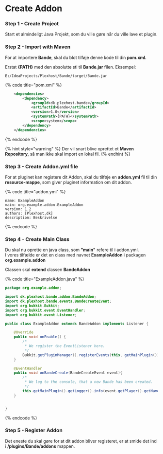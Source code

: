 # Create Addon

### Step 1 - Create Project

Start et almindeligt Java Projekt, som du ville gøre når du ville lave et plugin.

### Step 2 - Import with Maven

For at importere **Bande**, skal du blot tilføje denne kode til din **pom.xml.**

Erstat **{PATH}** med den absolutte sti til **Bande.jar** filen. Eksempel:

```
E:/IdeaProjects/Plexhost/Bande/target/Bande.jar
```

{% code title="pom.xml" %}
```xml
    <dependencies>
        <dependency>
            <groupId>dk.plexhost.bande</groupId>
            <artifactId>Bande</artifactId>
            <version>1.0</version>
            <systemPath>{PATH}</systemPath>
            <scope>system</scope>
        </dependency>
    </dependencies>
```
{% endcode %}

{% hint style="warning" %}
Der vil snart blive oprettet et **Maven Repository**, så man ikke skal import en lokal fil.
{% endhint %}

### Step 3 - Create Addon.yml file

For at pluginet kan registere dit Addon, skal du tilføje en **addon.yml** fil til din **resource-mappe**, som giver pluginet information om dit addon.

{% code title="addon.yml" %}
```
name: ExampleAddon
main: org.example.addon.ExampleAddon
version: 1.2
authors: [Plexhost.dk]
description: Beskrivelse
```
{% endcode %}

### Step 4 - Create Main Class

Du skal nu oprette en java class, som **"main"** refere til i addon.yml.\
I vores tilfælde er det en class med navnet **ExampleAddon** i packagen **org.example.addon**

Classen skal **extend** classen **BandeAddon**

{% code title="ExampleAddon.java" %}
```java
package org.example.addon;

import dk.plexhost.bande.addon.BandeAddon;
import dk.plexhost.bande.events.BandeCreateEvent;
import org.bukkit.Bukkit;
import org.bukkit.event.EventHandler;
import org.bukkit.event.Listener;

public class ExampleAddon extends BandeAddon implements Listener {

    @Override
    public void onEnable() {
        /*
         * We register the EventListener here.
         */
        Bukkit.getPluginManager().registerEvents(this, getMainPlugin());
    }

    @EventHandler
    public void onBandeCreate(BandeCreateEvent event){
        /*
         * We log to the console, that a new Bande has been created.
         */
        this.getMainPlugin().getLogger().info(event.getPlayer().getName() + " created bande " + event.getBande().getName());
    }


}

```
{% endcode %}

### Step 5 - Register Addon

Det eneste du skal gøre for at dit addon bliver registeret, er at smide det ind i **/plugins/Bande/addons** mappen.
